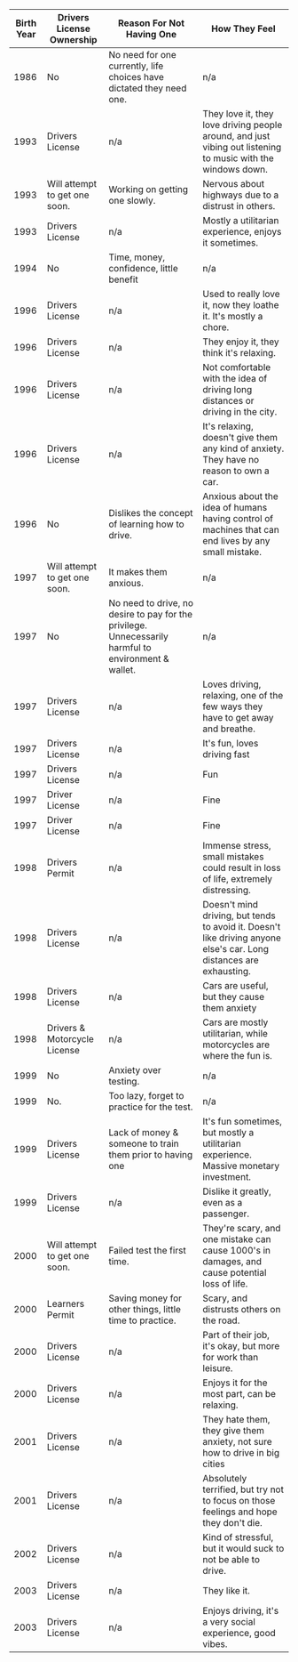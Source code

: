| Birth Year | Drivers License Ownership | Reason For Not Having One | How They Feel |
|---|---|---|---|
| 1986 | No | No need for one currently, life choices have dictated they need one. | n/a |
| 1993 | Drivers License | n/a | They love it, they love driving people around, and just vibing out listening to music with the windows down. |
| 1993 | Will attempt to get one soon. | Working on getting one slowly. | Nervous about highways due to a distrust in others. |
| 1993 | Drivers License | n/a | Mostly a utilitarian experience, enjoys it sometimes. |
| 1994 | No | Time, money, confidence, little benefit | n/a |
| 1996 | Drivers License | n/a | Used to really love it, now they loathe it. It's mostly a chore. |
| 1996 | Drivers License | n/a | They enjoy it, they think it's relaxing. |
| 1996 | Drivers License | n/a | Not comfortable with the idea of driving long distances or driving in the city. |
| 1996 | Drivers License | n/a | It's relaxing, doesn't give them any kind of anxiety. They have no reason to own a car. |
| 1996 | No | Dislikes the concept of learning how to drive. | Anxious about the idea of humans having control of machines that can end lives by any small mistake. |
| 1997 | Will attempt to get one soon. | It makes them anxious. | n/a |
| 1997 | No | No need to drive, no desire to pay for the privilege. Unnecessarily harmful to environment & wallet. | n/a |
| 1997 | Drivers License | n/a | Loves driving, relaxing, one of the few ways they have to get away and breathe. |
| 1997 | Drivers License | n/a | It's fun, loves driving fast |
| 1997 | Drivers License | n/a | Fun |
| 1997 | Driver License | n/a | Fine |
| 1997 | Driver License | n/a | Fine |
| 1998 | Drivers Permit | n/a | Immense stress, small mistakes could result in loss of life, extremely distressing. |
| 1998 | Drivers License | n/a | Doesn't mind driving, but tends to avoid it. Doesn't like driving anyone else's car. Long distances are exhausting. |
| 1998 | Drivers License | n/a | Cars are useful, but they cause them anxiety |
| 1998 | Drivers & Motorcycle License | n/a | Cars are mostly utilitarian, while motorcycles are where the fun is. |
| 1999 | No | Anxiety over testing. | n/a |
| 1999 | No. | Too lazy, forget to practice for the test. | n/a |
| 1999 | Drivers License | Lack of money & someone to train them prior to having one | It's fun sometimes, but mostly a utilitarian experience. Massive monetary investment. |
| 1999 | Drivers License | n/a | Dislike it greatly, even as a passenger. |
| 2000 | Will attempt to get one soon. | Failed test the first time. | They're scary, and one mistake can cause 1000's in damages, and cause potential loss of life. |
| 2000 | Learners Permit | Saving money for other things, little time to practice. | Scary, and distrusts others on the road. |
| 2000 | Drivers License | n/a | Part of their job, it's okay, but more for work than leisure. |
| 2000 | Drivers License | n/a | Enjoys it for the most part, can be relaxing. |
| 2001 | Drivers License | n/a | They hate them, they give them anxiety, not sure how to drive in big cities |
| 2001 | Drivers License | n/a | Absolutely terrified, but try not to focus on those feelings and hope they don't die. |
| 2002 | Drivers License | n/a | Kind of stressful, but it would suck to not be able to drive. |
| 2003 | Drivers License | n/a | They like it. |
| 2003 | Drivers License | n/a | Enjoys driving, it's a very social experience, good vibes. |
